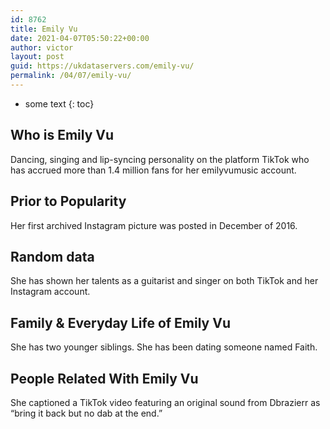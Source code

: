 ```yaml
---
id: 8762
title: Emily Vu
date: 2021-04-07T05:50:22+00:00
author: victor
layout: post
guid: https://ukdataservers.com/emily-vu/
permalink: /04/07/emily-vu/
---
```


* some text
{: toc}


## Who is Emily Vu



Dancing, singing and lip-syncing personality on the platform TikTok who has accrued more than 1.4 million fans for her emilyvumusic account. 

                
                
                
## Prior to Popularity



Her first archived Instagram picture was posted in December of 2016. 

                
                
                
## Random data



She has shown her talents as a guitarist and singer on both TikTok and her Instagram account. 

                
                
                
## Family & Everyday Life of Emily Vu



She has two younger siblings. She has been dating someone named Faith.

                
                
                
## People Related With Emily Vu



She captioned a TikTok video featuring an original sound from Dbrazierr as &#8220;bring it back but no dab at the end.&#8221; 

                
              
            
          
          
          